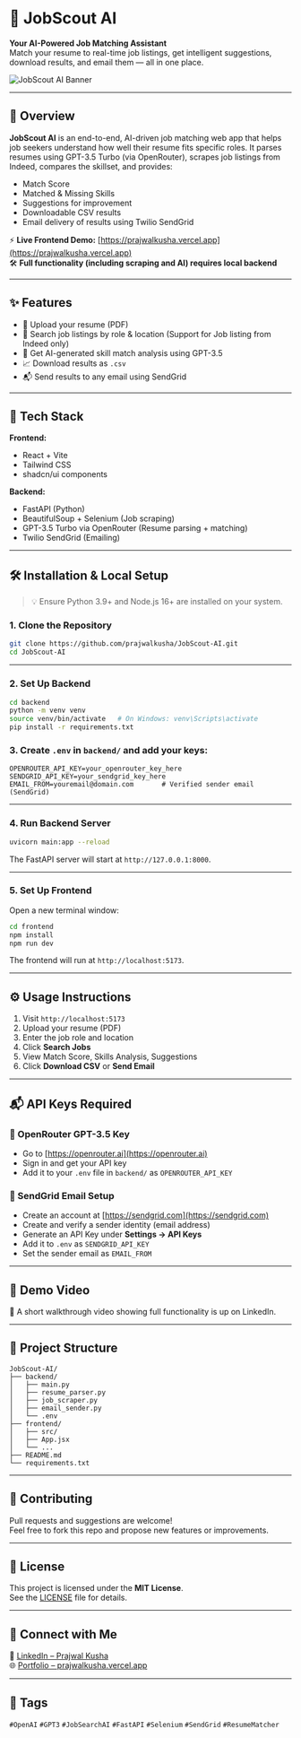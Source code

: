 # 💼 JobScout AI

**Your AI-Powered Job Matching Assistant**  
Match your resume to real-time job listings, get intelligent suggestions, download results, and email them — all in one place.

![JobScout AI Banner](https://github.com/user-attachments/assets/4c04b4d9-723c-4d57-ae79-835661c53795) <!-- Optional banner -->

---

## 🚀 Overview

**JobScout AI** is an end-to-end, AI-driven job matching web app that helps job seekers understand how well their resume fits specific roles. It parses resumes using GPT-3.5 Turbo (via OpenRouter), scrapes job listings from Indeed, compares the skillset, and provides:

- Match Score  
- Matched & Missing Skills  
- Suggestions for improvement  
- Downloadable CSV results  
- Email delivery of results using Twilio SendGrid

⚡ **Live Frontend Demo:** [https://prajwalkusha.vercel.app](https://prajwalkusha.vercel.app)  
🛠️ **Full functionality (including scraping and AI) requires local backend**

---

## ✨ Features

- 📄 Upload your resume (PDF)
- 🔎 Search job listings by role & location (Support for Job listing from Indeed only) 
- 🤖 Get AI-generated skill match analysis using GPT-3.5
- 📈 Download results as `.csv`
- 📬 Send results to any email using SendGrid

---

## 🧰 Tech Stack

**Frontend:**  
- React + Vite  
- Tailwind CSS  
- shadcn/ui components

**Backend:**  
- FastAPI (Python)  
- BeautifulSoup + Selenium (Job scraping)  
- GPT-3.5 Turbo via OpenRouter (Resume parsing + matching)  
- Twilio SendGrid (Emailing)

---

## 🛠️ Installation & Local Setup

> 💡 Ensure Python 3.9+ and Node.js 16+ are installed on your system.

### 1. Clone the Repository

```bash
git clone https://github.com/prajwalkusha/JobScout-AI.git
cd JobScout-AI
```

---

### 2. Set Up Backend

```bash
cd backend
python -m venv venv
source venv/bin/activate   # On Windows: venv\Scripts\activate
pip install -r requirements.txt
```

### 3. Create `.env` in `backend/` and add your keys:

```env
OPENROUTER_API_KEY=your_openrouter_key_here
SENDGRID_API_KEY=your_sendgrid_key_here
EMAIL_FROM=youremail@domain.com       # Verified sender email (SendGrid)
```

---

### 4. Run Backend Server

```bash
uvicorn main:app --reload
```

The FastAPI server will start at `http://127.0.0.1:8000`.

---

### 5. Set Up Frontend

Open a new terminal window:

```bash
cd frontend
npm install
npm run dev
```

The frontend will run at `http://localhost:5173`.

---

## ⚙️ Usage Instructions

1. Visit `http://localhost:5173`
2. Upload your resume (PDF)
3. Enter the job role and location
4. Click **Search Jobs**
5. View Match Score, Skills Analysis, Suggestions
6. Click **Download CSV** or **Send Email**

---

## 📬 API Keys Required

### 🔑 OpenRouter GPT-3.5 Key

- Go to [https://openrouter.ai](https://openrouter.ai)
- Sign in and get your API key
- Add it to your `.env` file in `backend/` as `OPENROUTER_API_KEY`

### 📧 SendGrid Email Setup

- Create an account at [https://sendgrid.com](https://sendgrid.com)
- Create and verify a sender identity (email address)
- Generate an API Key under **Settings → API Keys**
- Add it to `.env` as `SENDGRID_API_KEY`
- Set the sender email as `EMAIL_FROM`

---

## 🧪 Demo Video 

🎥 A short walkthrough video showing full functionality is up on LinkedIn.  

---

## 📂 Project Structure

```
JobScout-AI/
├── backend/
│   ├── main.py
│   ├── resume_parser.py
│   ├── job_scraper.py
│   ├── email_sender.py
│   └── .env
├── frontend/
│   ├── src/
│   ├── App.jsx
│   └── ...
├── README.md
└── requirements.txt
```

---

## 🤝 Contributing

Pull requests and suggestions are welcome!  
Feel free to fork this repo and propose new features or improvements.

---

## 📄 License

This project is licensed under the **MIT License**.  
See the [LICENSE](LICENSE) file for details.

---

## 👋 Connect with Me

🔗 [LinkedIn – Prajwal Kusha](https://www.linkedin.com/in/prajwal-kusha)  
🌐 [Portfolio – prajwalkusha.vercel.app](https://prajwalkusha.vercel.app)

---

## 🔖 Tags

`#OpenAI` `#GPT3` `#JobSearchAI` `#FastAPI` `#Selenium` `#SendGrid` `#ResumeMatcher`
